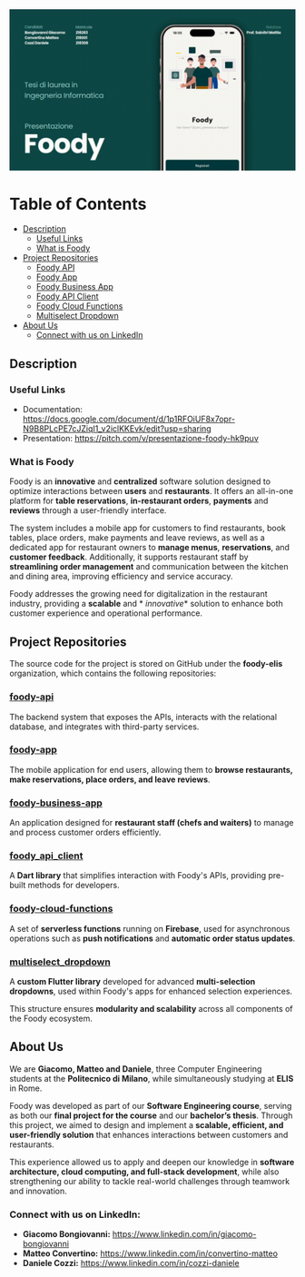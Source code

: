 ﻿<img src="https://raw.githubusercontent.com/foody-elis/.github/refs/heads/main/resources/README.gif">

# Table of Contents

- [Description](#description)
  - [Useful Links](#useful-links)
  - [What is Foody](#what-is-foody)
- [Project Repositories](#project-repositories)
  - [Foody API](#foody-api)
  - [Foody App](#foody-app)
  - [Foody Business App](#foody-business-app)
  - [Foody API Client](#foody_api_client)
  - [Foody Cloud Functions](#foody-cloud-functions)
  - [Multiselect Dropdown](#multiselect-dropdown)
- [About Us](#about-us)
  - [Connect with us on LinkedIn](#connect-with-us-on-linkedin)

## Description

### Useful Links

- Documentation: https://docs.google.com/document/d/1p1RFOiUF8x7opr-N9B8PLcPE7cJZiqI1_v2iclKKEvk/edit?usp=sharing
- Presentation: https://pitch.com/v/presentazione-foody-hk9puv

### What is Foody

Foody is an **innovative** and **centralized** software solution designed to optimize interactions between **users** and
**restaurants**. It offers an all-in-one platform for **table reservations**, **in-restaurant orders**, **payments** and
**reviews** through a user-friendly interface.

The system includes a mobile app for customers to find restaurants, book tables, place orders, make payments and leave
reviews, as well as a dedicated app for restaurant owners to **manage menus**, **reservations**, and **customer feedback**. Additionally, it supports restaurant staff by **streamlining order management** and communication between the
kitchen and dining area, improving efficiency and service accuracy.

Foody addresses the growing need for digitalization in the restaurant industry, providing a **scalable** and *
*innovative** solution to enhance both customer experience and operational performance.

## Project Repositories

The source code for the project is stored on GitHub under the **foody-elis** organization, which contains the following
repositories:

### [foody-api](https://github.com/foody-elis/foody-api)
The backend system that exposes the APIs, interacts with the relational database, and integrates with third-party services.

### [foody-app](https://github.com/foody-elis/foody-app)
The mobile application for end users, allowing them to **browse restaurants, make reservations, place orders, and leave reviews**.

### [foody-business-app](https://github.com/foody-elis/foody-business-app)
An application designed for **restaurant staff (chefs and waiters)** to manage and process customer orders efficiently.

### [foody_api_client](https://github.com/foody-elis/foody_api_client)
A **Dart library** that simplifies interaction with Foody's APIs, providing pre-built methods for developers.

### [foody-cloud-functions](https://github.com/foody-elis/foody-cloud-functions)
A set of **serverless functions** running on **Firebase**, used for asynchronous operations such as **push notifications** and **automatic order status updates**.

### [multiselect_dropdown](https://github.com/foody-elis/multiselect-dropdown)
A **custom Flutter library** developed for advanced **multi-selection dropdowns**, used within Foody's apps for enhanced selection experiences.

This structure ensures **modularity and scalability** across all components of the Foody ecosystem.

## About Us

We are **Giacomo, Matteo and Daniele**, three Computer Engineering students at the **Politecnico di Milano**, while
simultaneously studying at **ELIS** in Rome.

Foody was developed as part of our **Software Engineering course**, serving as both our **final project for the course**
and our **bachelor’s thesis**. Through this project, we aimed to design and implement a **scalable, efficient, and
user-friendly solution** that enhances interactions between customers and restaurants.

This experience allowed us to apply and deepen our knowledge in **software architecture, cloud computing, and full-stack
development**, while also strengthening our ability to tackle real-world challenges through teamwork and innovation.

### Connect with us on LinkedIn:
- **Giacomo Bongiovanni:** https://www.linkedin.com/in/giacomo-bongiovanni 
- **Matteo Convertino:** https://www.linkedin.com/in/convertino-matteo
- **Daniele Cozzi:** https://www.linkedin.com/in/cozzi-daniele
